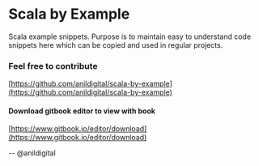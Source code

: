 # Scala by Example

Scala example snippets. Purpose is to maintain easy to understand code snippets here which can be copied and used in regular projects.


### Feel free to contribute

[https://github.com/anildigital/scala-by-example](https://github.com/anildigital/scala-by-example)


#### Download gitbook editor to view with book

[https://www.gitbook.io/editor/download](https://www.gitbook.io/editor/download)



--
@anildigital